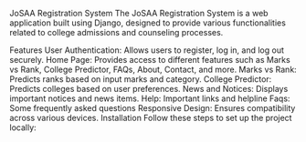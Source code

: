 JoSAA Registration System
The JoSAA Registration System is a web application built using Django, designed to provide various functionalities related to college admissions and counseling processes.

Features
User Authentication: Allows users to register, log in, and log out securely.
Home Page: Provides access to different features such as Marks vs Rank, College Predictor, FAQs, About, Contact, and more.
Marks vs Rank: Predicts ranks based on input marks and category.
College Predictor: Predicts colleges based on user preferences.
News and Notices: Displays important notices and news items.
Help: Important links and helpline
Faqs: Some frequently asked questions
Responsive Design: Ensures compatibility across various devices.
Installation
Follow these steps to set up the project locally:


